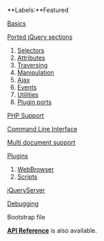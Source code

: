 **Labels:**Featured

[Basics](http://code.google.com/p/phpquery/wiki/Basics)

[Ported jQuery
sections](http://code.google.com/p/phpquery/wiki/jQueryPortingState)

1.  [Selectors](http://code.google.com/p/phpquery/wiki/Selectors)
2.  [Attributes](http://code.google.com/p/phpquery/wiki/Attributes)
3.  [Traversing](http://code.google.com/p/phpquery/wiki/Traversing)
4.  [Manipulation](http://code.google.com/p/phpquery/wiki/Manipulation)
5.  [Ajax](http://code.google.com/p/phpquery/wiki/Ajax)
6.  [Events](http://code.google.com/p/phpquery/wiki/Events)
7.  [Utilities](http://code.google.com/p/phpquery/wiki/Utilities)
8.  [Plugin
    ports](http://code.google.com/p/phpquery/wiki/PluginsClientSidePorts)

[PHP Support](http://code.google.com/p/phpquery/wiki/PHPSupport)

[Command Line
Interface](http://code.google.com/p/phpquery/wiki/CommandLineInterface)

[Multi document
support](http://code.google.com/p/phpquery/wiki/MultiDocumentSupport)

[Plugins](http://code.google.com/p/phpquery/wiki/PluginsServerSide)

1.  [WebBrowser](http://code.google.com/p/phpquery/wiki/WebBrowser)
2.  [Scripts](http://code.google.com/p/phpquery/wiki/ScriptsPlugin)

[jQueryServer](http://code.google.com/p/phpquery/wiki/jQueryServer)

[Debugging](http://code.google.com/p/phpquery/wiki/Debugging)

Bootstrap file

**[API Reference](http://meta20.net/phpquery-api/)** is also available.
